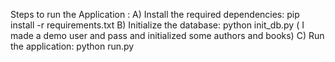 Steps to run the Application :
A) Install the required dependencies: pip install -r requirements.txt
B) Initialize the database: python init_db.py ( I made a demo user and pass and initialized some authors and books)
C) Run the application: python run.py
